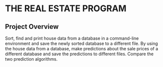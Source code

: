 # THE REAL ESTATE PROGRAM

## Project Overview

Sort, find and print house data from a database in a command-line environment and save the newly sorted database to a different file. By using the house data from a database, make predictions about the sale prices of a different database and save the predictions to different files. Compare the two prediction algorithms.
